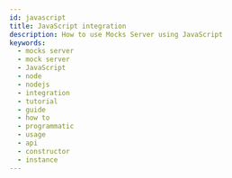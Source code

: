 ```yaml
---
id: javascript
title: JavaScript integration
description: How to use Mocks Server using JavaScript
keywords:
  - mocks server
  - mock server
  - JavaScript
  - node
  - nodejs
  - integration
  - tutorial
  - guide
  - how to
  - programmatic
  - usage
  - api
  - constructor
  - instance
---
```

